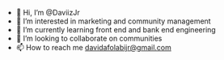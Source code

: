 - 👋 Hi, I’m @DaviizJr
- 👀 I’m interested in marketing and community management
- 🌱 I’m currently learning front end and bank end engineering
- 💞️ I’m looking to collaborate on communities
- 📫 How to reach me davidafolabijr@gmail.com

<!---
DaviizJr/DaviizJr is a ✨ special ✨ repository because its `README.md` (this file) appears on your GitHub profile.
You can click the Preview link to take a look at your changes.
--->
